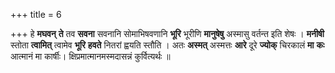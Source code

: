 +++
title = 6

+++
हे **मघवन्** **ते** तव **सवना** सवनानि सोमाभिषवणानि **भूरि** भूरीणि **मानुषेषु** अस्मासु वर्तन्त इति शेषः । **मनीषी** स्तोता **त्वामित्** त्वामेव **भूरि** **हवते** नितरां ह्वयति स्तौति । अतः **अस्मत्** अस्मत्तः **आरे** दूरे **ज्योक्** चिरकालं **मा** **कः** आत्मानं मा कार्षीः। क्षिप्रमात्मानमस्मदासन्नं कुर्वित्यर्थः ॥